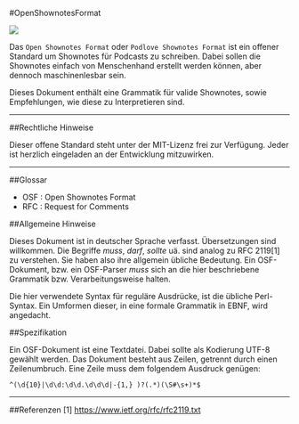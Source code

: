 #OpenShownotesFormat

<img src="http://tools.shownot.es/parser/osf_file_icon.png">

Das ```Open Shownotes Format``` oder ```Podlove Shownotes Format``` ist ein offener Standard um Shownotes für Podcasts zu schreiben. Dabei sollen die Shownotes einfach von Menschenhand erstellt werden können, aber dennoch maschinenlesbar sein.

Dieses Dokument enthält eine Grammatik für valide Shownotes, sowie Empfehlungen, wie diese zu Interpretieren sind. 

---

##Rechtliche Hinweise

Dieser offene Standard steht unter der MIT-Lizenz frei zur Verfügung. Jeder ist herzlich eingeladen an der Entwicklung mitzuwirken.

---

##Glossar

- OSF : Open Shownotes Format
- RFC : Request for Comments

##Allgemeine Hinweise

Dieses Dokument ist in deutscher Sprache verfasst. Übersetzungen sind willkommen. Die Begriffe *muss*, *darf*, *sollte* uä. sind analog zu RFC 2119[1] zu verstehen. Sie haben also ihre allgemein übliche Bedeutung. Ein OSF-Dokument, bzw. ein OSF-Parser *muss* sich an die hier beschriebene Grammatik bzw. Verarbeitungsweise halten.

Die hier verwendete Syntax für reguläre Ausdrücke, ist die übliche Perl-Syntax. Ein Umformen dieser, in eine formale Grammatik in EBNF, wird angedacht.

##Spezifikation

Ein OSF-Dokument ist eine Textdatei. Dabei sollte als Kodierung UTF-8 gewählt werden. Das Dokument besteht aus Zeilen, getrennt durch einen Zeilenumbruch. Eine Zeile muss dem folgendem Ausdruck genügen: 

    ^(\d{10}|\d\d:\d\d.\d\d\d|-{1,} )?(.*)(\S#\s+)*$

---

##Referenzen
[1] https://www.ietf.org/rfc/rfc2119.txt